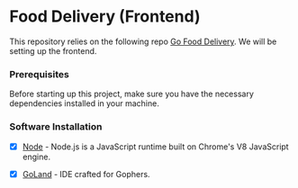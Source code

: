 # Food Delivery (Frontend)


This repository relies on the following repo [Go Food Delivery][repo]. We will be setting up the frontend.

### Prerequisites

Before starting up this project, make sure you have the necessary dependencies installed in your machine.

### Software Installation

- [x] [Node](https://nodejs.org/en) - Node.js is a JavaScript runtime built on Chrome's V8 JavaScript engine.

- [x] [GoLand](https://www.jetbrains.com/go/) - IDE crafted for Gophers.

[repo]: https://github.com/mukulmantosh/Go_Food_Delivery